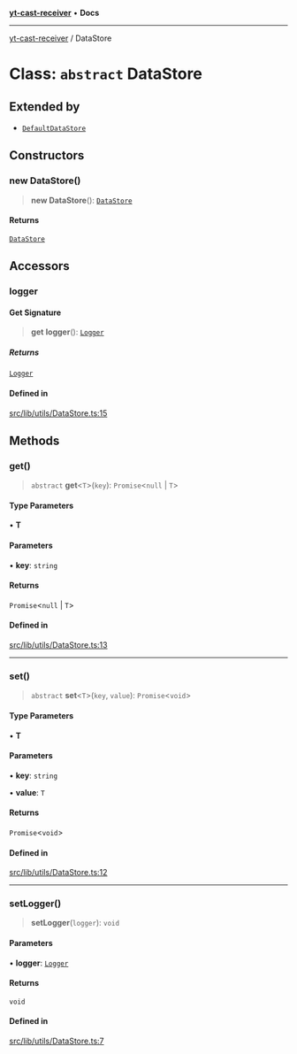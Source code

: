 [**yt-cast-receiver**](../README.md) • **Docs**

***

[yt-cast-receiver](../README.md) / DataStore

# Class: `abstract` DataStore

## Extended by

- [`DefaultDataStore`](DefaultDataStore.md)

## Constructors

### new DataStore()

> **new DataStore**(): [`DataStore`](DataStore.md)

#### Returns

[`DataStore`](DataStore.md)

## Accessors

### logger

#### Get Signature

> **get** **logger**(): [`Logger`](../interfaces/Logger.md)

##### Returns

[`Logger`](../interfaces/Logger.md)

#### Defined in

[src/lib/utils/DataStore.ts:15](https://github.com/patrickkfkan/yt-cast-receiver/blob/bd89142d74e28aee740c2fbc2ea3a853e286e8db/src/lib/utils/DataStore.ts#L15)

## Methods

### get()

> `abstract` **get**\<`T`\>(`key`): `Promise`\<`null` \| `T`\>

#### Type Parameters

• **T**

#### Parameters

• **key**: `string`

#### Returns

`Promise`\<`null` \| `T`\>

#### Defined in

[src/lib/utils/DataStore.ts:13](https://github.com/patrickkfkan/yt-cast-receiver/blob/bd89142d74e28aee740c2fbc2ea3a853e286e8db/src/lib/utils/DataStore.ts#L13)

***

### set()

> `abstract` **set**\<`T`\>(`key`, `value`): `Promise`\<`void`\>

#### Type Parameters

• **T**

#### Parameters

• **key**: `string`

• **value**: `T`

#### Returns

`Promise`\<`void`\>

#### Defined in

[src/lib/utils/DataStore.ts:12](https://github.com/patrickkfkan/yt-cast-receiver/blob/bd89142d74e28aee740c2fbc2ea3a853e286e8db/src/lib/utils/DataStore.ts#L12)

***

### setLogger()

> **setLogger**(`logger`): `void`

#### Parameters

• **logger**: [`Logger`](../interfaces/Logger.md)

#### Returns

`void`

#### Defined in

[src/lib/utils/DataStore.ts:7](https://github.com/patrickkfkan/yt-cast-receiver/blob/bd89142d74e28aee740c2fbc2ea3a853e286e8db/src/lib/utils/DataStore.ts#L7)
